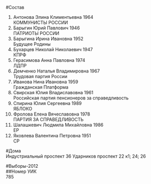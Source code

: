 #Состав  
1. Антонова Элина Климентьевна 1964  
    КОММУНИСТЫ РОССИИ  
2. Барыгин Юрий Павлович 1946  
    ПАТРИОТЫ РОССИИ  
3. Барыгина Ирина Ивановна 1952  
    Будущее Родины  
4. Бухарцев Николай Николаевич 1947  
    КПРФ  
5. Герасимова Анна Павловна 1974  
    ЛДПР  
6. Демченко Наталья Владимировна 1967  
    Трудовая партия России  
7. Иванова Нина Ивановна 1959  
    Гражданская Платформа  
8. Свирская Юлия Владиславовна 1961  
    Российская партия пенсионеров за справедливость  
9. Спирина Юлия Сергеевна 1989  
    ЯБЛОКО  
10. Фролова Елена Вячеславовна 1978  
    ПАРТИЯ ЗА СПРАВЕДЛИВОСТЬ  
11. Шалашкевич Людмила Михайловна 1986  
    ЕР  
12. Яковлева Валентина Петровна 1951  
    СР  
  
#Дома  
Индустриальный проспект 36 Ударников проспект 22 к1; 24; 26  
  
#Выборы-2012  
##Номер УИК  
785  
